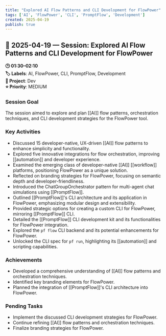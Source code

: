 ```yaml
---
title: "Explored AI Flow Patterns and CLI Development for FlowPower"
tags: ['AI', 'FlowPower', 'CLI', 'PromptFlow', 'Development']
created: 2025-04-19
publish: true
---
```


## 📅 2025-04-19 — Session: Explored AI Flow Patterns and CLI Development for FlowPower

**🕒 01:30–02:10**  
**🏷️ Labels**: AI, FlowPower, CLI, PromptFlow, Development  
**📂 Project**: Dev  
**⭐ Priority**: MEDIUM  


### Session Goal
The session aimed to explore and plan [[AI]] flow patterns, orchestration techniques, and CLI development strategies for the FlowPower tool.

### Key Activities
- Discussed 15 developer-native, UX-driven [[AI]] flow patterns to enhance simplicity and functionality.
- Explored five innovative integrations for flow orchestration, improving [[automation]] and developer experience.
- Examined the emerging class of developer-native [[AI]] [[workflow]] platforms, positioning FlowPower as a unique solution.
- Reflected on branding strategies for FlowPower, focusing on semantic depth and developer-friendliness.
- Introduced the ChatGroupOrchestrator pattern for multi-agent chat simulations using [[PromptFlow]].
- Outlined [[PromptFlow]]'s CLI architecture and its application in FlowPower, emphasizing modular design and extensibility.
- Provided strategic options for creating a custom CLI for FlowPower, mirroring [[PromptFlow]] CLI.
- Detailed the [[PromptFlow]] CLI development kit and its functionalities for FlowPower integration.
- Explored the `pf flow` CLI backend and its potential enhancements for FlowPower.
- Unlocked the CLI spec for `pf run`, highlighting its [[automation]] and scripting capabilities.

### Achievements
- Developed a comprehensive understanding of [[AI]] flow patterns and orchestration techniques.
- Identified key branding elements for FlowPower.
- Planned the integration of [[PromptFlow]]'s CLI architecture into FlowPower.

### Pending Tasks
- Implement the discussed CLI development strategies for FlowPower.
- Continue refining [[AI]] flow patterns and orchestration techniques.
- Finalize branding strategies for FlowPower.
